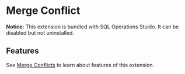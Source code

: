 # Merge Conflict

**Notice:** This extension is bundled with SQL Operations Stuido. It can be disabled but not uninstalled.

## Features

See [Merge Conflicts](https://code.visualstudio.com/docs/editor/versioncontrol#_merge-conflicts) to learn about features of this extension.
